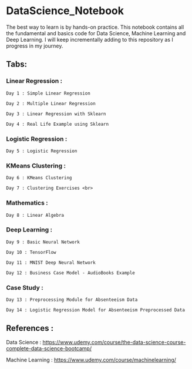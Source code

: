 # DataScience_Notebook 
The best way to learn is by hands-on practice. 
This notebook contains all the fundamental and basics code for Data Science, Machine Learning and Deep Learning. I will keep incrementally adding to this repository as I progress in my journey. 

## Tabs:
  ### Linear Regression :
    Day 1 : Simple Linear Regression 
  
    Day 2 : Multiple Linear Regression
  
    Day 3 : Linear Regression with Sklearn
  
    Day 4 : Real Life Example using Sklearn
  
  ### Logistic Regression :
    Day 5 : Logistic Regression
  
  ### KMeans Clustering :
    Day 6 : KMeans Clustering 
  
    Day 7 : Clustering Exercises <br>
  
  ### Mathematics :
    Day 8 : Linear Algebra
  
  ### Deep Learning :
    Day 9 : Basic Neural Network
    
    Day 10 : TensorFlow 
    
    Day 11 : MNIST Deep Neural Network
    
    Day 12 : Business Case Model - AudioBooks Example
  
  ### Case Study :
    Day 13 : Preprocessing Module for Absenteeism Data
    
    Day 14 : Logistic Regression Model for Absenteeism Preprocessed Data

## References :
Data Science : https://www.udemy.com/course/the-data-science-course-complete-data-science-bootcamp/

Machine Learning : https://www.udemy.com/course/machinelearning/
